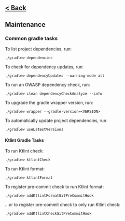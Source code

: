 [< Back](../README.md)
---

## Maintenance

### Common gradle tasks 

To list project dependencies, run:

```
./gradlew dependencies
```

To check for dependency updates, run:
```
./gradlew dependencyUpdates --warning-mode all
```

To run an OWASP dependency check, run:
```
./gradlew clean dependencyCheckAnalyze --info
```

To upgrade the gradle wrapper version, run:
```
./gradlew wrapper --gradle-version=<VERSION>
```

To automatically update project dependencies, run:
```
./gradlew useLatestVersions
```

#### Ktlint Gradle Tasks

To run Ktlint check:
```
./gradlew ktlintCheck
```

To run Ktlint format:
```
./gradlew ktlintFormat
```

To register pre-commit check to run Ktlint format:
```
./gradlew addKtlintFormatGitPreCommitHook 
```

...or to register pre-commit check to only run Ktlint check:
```
./gradlew addKtlintCheckGitPreCommitHook
```
